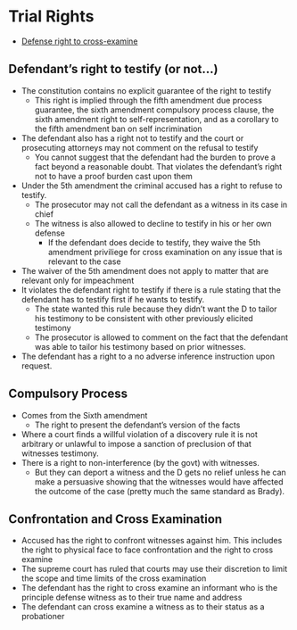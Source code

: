 # Trial Rights

* [Defense right to cross-examine](https://www.youtube.com/watch?v=QYsPbC5DV1Q&list=UUW8X2enjxf9LsaZ_qci90jA "Duties to Disclose and Preserve Evidence - YouTube")

## Defendant’s right to testify (or not…)

* The constitution contains no explicit guarantee of the right to testify
    * This right is implied through the fifth amendment due process guarantee, the sixth amendment compulsory process clause, the sixth amendment right to self-representation, and as a corollary to the fifth amendment ban on self incrimination
* The defendant also has a right not to testify and the court or prosecuting attorneys may not comment on the refusal to testify
    * You cannot suggest that the defendant had the burden to prove a fact beyond a reasonable doubt. That violates the defendant’s right not to have a proof burden cast upon them
* Under the 5th amendment the criminal accused has a right to refuse to testify.
    * The prosecutor may not call the defendant as a witness in its case in chief
    * The witness is also allowed to decline to testify in his or her own defense
        * If the defendant does decide to testify, they waive the 5th amendment priviliege for cross examination on any issue that is relevant to the case
* The waiver of the 5th amendment does not apply to matter that are relevant only for impeachment
* It violates the defendant right to testify if there is a rule stating that the defendant has to testify first if he wants to testify.
    * The state wanted this rule because they didn’t want the D to tailor his testimony to be consistent with other previously elicited testimony
    * The prosecutor is allowed to comment on the fact that the defendant was able to tailor his testimony based on prior witnesses.
* The defendant has a right to a no adverse inference instruction upon request.

## Compulsory Process

* Comes from the Sixth amendment
    * The right to present the defendant’s version of the facts
* Where a court finds a willful violation of a discovery rule it is not arbitrary or unlawful to impose a sanction of preclusion of that witnesses testimony.
* There is a right to non-interference (by the govt) with witnesses.
    * But they can deport a witness and the D gets no relief unless he can make a persuasive showing that the witnesses would have affected the outcome of the case (pretty much the same standard as Brady).

## Confrontation and Cross Examination

* Accused has the right to confront witnesses against him. This includes the right to physical face to face confrontation and the right to cross examine
* The supreme court has ruled that courts may use their discretion to limit the scope and time limits of the cross examination
* The defendant has the right to cross examine an informant who is the principle defense witness as to their true name and address
* The defendant can cross examine a witness as to their status as a probationer

